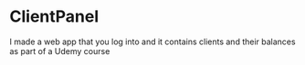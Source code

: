 # ClientPanel
I made a web app that you log into and it contains clients and their balances as part of a Udemy course
